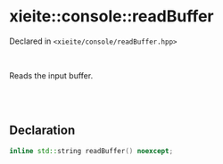 # xieite::console::readBuffer
Declared in `<xieite/console/readBuffer.hpp>`

<br/>

Reads the input buffer.

<br/><br/>

## Declaration
```cpp
inline std::string readBuffer() noexcept;
```
